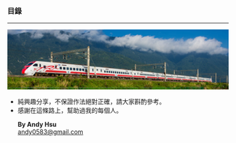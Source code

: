 ### **目錄**

---
![](https://github.com/Andy0583/OCP/blob/main/Image/2.png)</p>
* 純興趣分享，不保證作法絕對正確，請大家斟酌參考。
* 感謝在這條路上，幫助過我的每個人。</p>
**By Andy Hsu**  
andy0583@gmail.com
